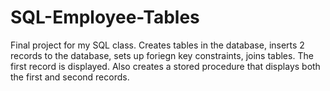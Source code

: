 # SQL-Employee-Tables
Final project for my SQL class. Creates tables in the database, inserts 2 records to the database, sets up foriegn key constraints, joins tables. The first record is displayed. Also creates a stored procedure that displays both the first and second records.
